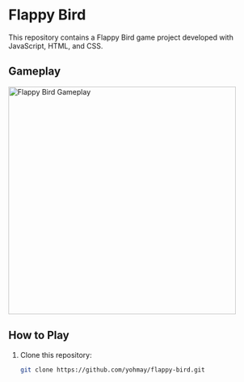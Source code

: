 # Flappy Bird

This repository contains a Flappy Bird game project developed with JavaScript, HTML, and CSS.

## Gameplay

<img src="https://github.com/yohmay/flappy-bird/blob/main/src/assets/images/flappy-video.gif" alt="Flappy Bird Gameplay" width="450">

## How to Play

1. Clone this repository:

   ```bash
   git clone https://github.com/yohmay/flappy-bird.git
